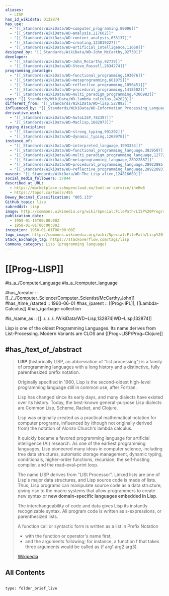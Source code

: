 ```yaml
---
aliases:
  - LISP
has_id_wikidata: Q132874
has_use:
  - "[[_Standards/WikiData/WD~computer_programming,80006]]"
  - "[[_Standards/WikiData/WD~analysis,217602]]"
  - "[[_Standards/WikiData/WD~content_analysis,653137]]"
  - "[[_Standards/WikiData/WD~creating,123819227]]"
  - "[[_Standards/WikiData/WD~artificial_intelligence,11660]]"
designed_by: "[[_Standards/WikiData/WD~John_McCarthy,92739]]"
developer:
  - "[[_Standards/WikiData/WD~John_McCarthy,92739]]"
  - "[[_Standards/WikiData/WD~Steve_Russell,2634274]]"
programming_paradigm:
  - "[[_Standards/WikiData/WD~functional_programming,193076]]"
  - "[[_Standards/WikiData/WD~metaprogramming,661075]]"
  - "[[_Standards/WikiData/WD~reflective_programming,1056451]]"
  - "[[_Standards/WikiData/WD~procedural_programming,1418502]]"
  - "[[_Standards/WikiData/WD~multi_paradigm_programming,4306983]]"
uses: "[[_Standards/WikiData/WD~lambda_calculus,242028]]"
different_from: "[[_Standards/WikiData/WD~lisp,527892]]"
influenced_by: "[[_Standards/WikiData/WD~Information_Processing_Language,776372]]"
derivative_work:
  - "[[_Standards/WikiData/WD~AutoLISP,782397]]"
  - "[[_Standards/WikiData/WD~Maclisp,1882973]]"
typing_discipline:
  - "[[_Standards/WikiData/WD~strong_typing,991202]]"
  - "[[_Standards/WikiData/WD~dynamic_typing,1268978]]"
instance_of:
  - "[[_Standards/WikiData/WD~interpreted_language,1993334]]"
  - "[[_Standards/WikiData/WD~functional_programming_language,3839507]]"
  - "[[_Standards/WikiData/WD~multi_paradigm_programming_language,12772052]]"
  - "[[_Standards/WikiData/WD~metaprogramming_language,28922887]]"
  - "[[_Standards/WikiData/WD~procedural_programming_language,28922885]]"
  - "[[_Standards/WikiData/WD~reflective_programming_language,28922893]]"
mascot: "[[_Standards/WikiData/WD~The_Lisp_alien,124816689]]"
social_media_followers: 37044
described_at_URL:
  - https://marketplace.sshopencloud.eu/tool-or-service/iheHw8
  - https://tapor.ca/tools/495
Dewey_Decimal_Classification: "005.133"
GitHub_topic: lisp
subreddit: lisp
image: http://commons.wikimedia.org/wiki/Special:FilePath/LISP%20Programazio%20Lengoaia%20UEU.png
publication_date:
  - 1959-01-15T00:00:00Z
  - 1958-01-01T00:00:00Z
inception: 1958-01-01T00:00:00Z
logo_image: http://commons.wikimedia.org/wiki/Special:FilePath/Lisp%20logo.svg
Stack_Exchange_tag: https://stackoverflow.com/tags/lisp
Commons_category: Lisp (programming language)
---
```


# [[Prog~LISP]] 

#is_a_/ComputerLanguage 
#is_a_/computer_language  

#has_/creator :: [[../../Computer_Science/Computer_Scientist/McCarthy,John]] 
#has_/time_/started :: 1960-06-01 
#has_/parent :: [[Prog~IPL]], [[Lambda-Calculus]]
#has_/garbage-collection 

#is_/same_as :: [[../../../../WikiData/WD~Lisp,132874|WD~Lisp,132874]] 

Lisp is one of the oldest Programming Languages. 
Its name derives from List-Processing. 
Modern Variants are  CLOS and [[Prog~LISP/Prog~Clojure]] 

## #has_/text_of_/abstract 

> **LISP** (historically LISP, an abbreviation of "list processing") 
> is a family of programming languages with a long history 
> and a distinctive, fully parenthesized prefix notation.
>
> Originally specified in 1960, 
> Lisp is the second-oldest high-level programming language still in common use, after Fortran. 
> 
> Lisp has changed since its early days, and many dialects have existed over its history. 
> Today, the best-known general-purpose Lisp dialects are Common Lisp, Scheme, Racket, and Clojure.
> 
> Lisp was originally created as a practical mathematical notation for computer programs, influenced by (though not originally derived from) the notation of Alonzo Church's lambda calculus. 
> 
> It quickly became a favored programming language for artificial intelligence (AI) research. 
> As one of the earliest programming languages, Lisp pioneered many ideas in computer science, 
> including tree data structures, automatic storage management, dynamic typing, conditionals, 
> higher-order functions, recursion, the self-hosting compiler, and the read–eval–print loop.
> 
> The name LISP derives from "LISt Processor". 
> Linked lists are one of Lisp's major data structures, and Lisp source code is made of lists. 
> Thus, Lisp programs can manipulate source code as a data structure, 
> giving rise to the macro systems that allow programmers to create new syntax 
> or **new domain-specific languages embedded in Lisp**.
>
> The interchangeability of code and data gives Lisp its instantly recognizable syntax. 
> All program code is written as s-expressions, or parenthesized lists. 
> 
> A function call or syntactic form is written as a list in Prefix Notation 
> - with the function or operator's name first, 
> - and the arguments following; 
> for instance, a function f that takes three arguments would be called as (f arg1 arg2 arg3).
>
> [Wikipedia](https://en.wikipedia.org/wiki/Lisp%20(programming%20language))

## All Contents


```folderv
```

```ccard
type: folder_brief_live
```

